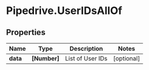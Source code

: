 # Pipedrive.UserIDsAllOf

## Properties

Name | Type | Description | Notes
------------ | ------------- | ------------- | -------------
**data** | **[Number]** | List of User IDs | [optional] 


